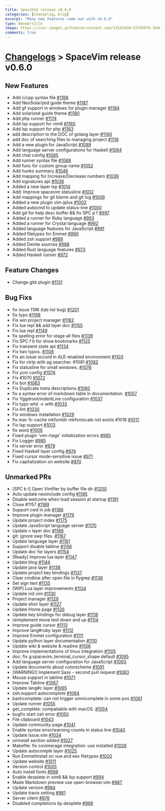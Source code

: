 ```yaml
---
title: SpaceVim release v0.6.0
categories: [changelog, blog]
excerpt: "Many new features come out with v0.6.0"
type: NewsArticle
image: https://user-images.githubusercontent.com/13142418/33793078-3446cb6e-dc76-11e7-9998-376a355557a4.png
comments: true
---
```


# [Changelogs](https://spacevim.org/development#changelog) > SpaceVim release v0.6.0

## New Features

- Add c/cpp syntax file [#1188](https://github.com/SpaceVim/SpaceVim/pull/1188)
- Add NeoSolarized guide theme [#1187](https://github.com/SpaceVim/SpaceVim/pull/1187)
- Add gf support in windows for plugin manager [#1184](https://github.com/SpaceVim/SpaceVim/pull/1184)
- Add solarized guide theme [#1180](https://github.com/SpaceVim/SpaceVim/pull/1180)
- Add php runner [#1174](https://github.com/SpaceVim/SpaceVim/pull/1174)
- Add lsp support for vim8 [#1165](https://github.com/SpaceVim/SpaceVim/pull/1165)
- Add lsp support for php [#1163](https://github.com/SpaceVim/SpaceVim/pull/1163)
- add description to the DOC of golang layer [#1140](https://github.com/SpaceVim/SpaceVim/pull/1140)
- add doc of searching files to managing project [#1116](https://github.com/SpaceVim/SpaceVim/pull/1116)
- Add a new plugin for JavaScript [#1099](https://github.com/SpaceVim/SpaceVim/pull/1099)
- Add language server configurations for Haskell [#1094](https://github.com/SpaceVim/SpaceVim/pull/1094)
- Add chat config [#1085](https://github.com/SpaceVim/SpaceVim/pull/1085)
- Add runner syntax file [#1068](https://github.com/SpaceVim/SpaceVim/pull/1068)
- Add func for custom group name [#1052](https://github.com/SpaceVim/SpaceVim/pull/1052)
- Add hunks summary [#1046](https://github.com/SpaceVim/SpaceVim/pull/1046)
- Add mapping for Increase/Decrease numbers [#1039](https://github.com/SpaceVim/SpaceVim/pull/1039)
- Add signatures api [#1036](https://github.com/SpaceVim/SpaceVim/pull/1036)
- Added a new layer lsp [#1014](https://github.com/SpaceVim/SpaceVim/pull/1014)
- Add: Improve spacevim statusline [#1012](https://github.com/SpaceVim/SpaceVim/pull/1012)
- Add mappings for git blame and git log [#1009](https://github.com/SpaceVim/SpaceVim/pull/1009)
- Added a new plugin vim-jplus [#1002](https://github.com/SpaceVim/SpaceVim/pull/1002)
- Added autocmd to update status-line [#1000](https://github.com/SpaceVim/SpaceVim/pull/1000)
- Add gd for help desc buffer && fix SPC p f [#997](https://github.com/SpaceVim/SpaceVim/pull/997)
- Added a runner for Ruby language [#993](https://github.com/SpaceVim/SpaceVim/pull/993)
- Added a runner for Crystal language [#992](https://github.com/SpaceVim/SpaceVim/pull/992)
- Added language features for JavaScript [#991](https://github.com/SpaceVim/SpaceVim/pull/991)
- Added filetypes for Emmet [#990](https://github.com/SpaceVim/SpaceVim/pull/990)
- Added zsh support [#989](https://github.com/SpaceVim/SpaceVim/pull/989)
- Added Denite sources [#988](https://github.com/SpaceVim/SpaceVim/pull/988)
- Added Rust language features [#973](https://github.com/SpaceVim/SpaceVim/pull/973)
- Added Haskell runner [#972](https://github.com/SpaceVim/SpaceVim/pull/972)


## Feature Changes

- Change gitk plugin [#1131](https://github.com/SpaceVim/SpaceVim/pull/1131)


## Bug Fixs

- fix issue 1196 (tab list bug) [#1201](https://github.com/SpaceVim/SpaceVim/pull/1201)
- fix typo [#1198](https://github.com/SpaceVim/SpaceVim/pull/1198)
- Fix win project manager [#1182](https://github.com/SpaceVim/SpaceVim/pull/1182)
- Fix lua repl && add layer doc [#1155](https://github.com/SpaceVim/SpaceVim/pull/1155)
- Fix lua repl [#1149](https://github.com/SpaceVim/SpaceVim/pull/1149)
- fix spelling error for stage all files [#1139](https://github.com/SpaceVim/SpaceVim/pull/1139)
- Fix SPC f b for show bookmarks [#1125](https://github.com/SpaceVim/SpaceVim/pull/1125)
- Fix transient state api [#1124](https://github.com/SpaceVim/SpaceVim/pull/1124)
- Fix two typos. [#1108](https://github.com/SpaceVim/SpaceVim/pull/1108)
- Fix an issue occurd in ALE-enabled environment  [#1103](https://github.com/SpaceVim/SpaceVim/pull/1103)
- Fix for ctrlp with ag searcher. #1081 [#1082](https://github.com/SpaceVim/SpaceVim/pull/1082)
- Fix statusline for small windows. [#1076](https://github.com/SpaceVim/SpaceVim/pull/1076)
- Fix ycm config [#1074](https://github.com/SpaceVim/SpaceVim/pull/1074)
- Fix #1070 [#1072](https://github.com/SpaceVim/SpaceVim/pull/1072)
- Fix bot [#1063](https://github.com/SpaceVim/SpaceVim/pull/1063)
- Fix Duplicate meta descriptions [#1060](https://github.com/SpaceVim/SpaceVim/pull/1060)
- fix a syntax error of markdown table in documentation. [#1057](https://github.com/SpaceVim/SpaceVim/pull/1057)
- Fix Yggdroot/indentLine configuration [#1037](https://github.com/SpaceVim/SpaceVim/pull/1037)
- Fix typo whit -> with [#1033](https://github.com/SpaceVim/SpaceVim/pull/1033)
- Fix lint [#1030](https://github.com/SpaceVim/SpaceVim/pull/1030)
- Fix windows installation [#1029](https://github.com/SpaceVim/SpaceVim/pull/1029)
- fix mac fc-cache mkfontdir mkfontscale not exists #1016 [#1017](https://github.com/SpaceVim/SpaceVim/pull/1017)
- Fix lsp support [#1013](https://github.com/SpaceVim/SpaceVim/pull/1013)
- fix word [#1006](https://github.com/SpaceVim/SpaceVim/pull/1006)
- Fixed plugin 'vim-rtags' initialization errors [#995](https://github.com/SpaceVim/SpaceVim/pull/995)
- Fix Logger [#985](https://github.com/SpaceVim/SpaceVim/pull/985)
- Fix server error [#979](https://github.com/SpaceVim/SpaceVim/pull/979)
- Fixed Haskell layer config [#974](https://github.com/SpaceVim/SpaceVim/pull/974)
- Fixed cursor mode-sensitive issue [#971](https://github.com/SpaceVim/SpaceVim/pull/971)
- Fix capitalization on website [#970](https://github.com/SpaceVim/SpaceVim/pull/970)


## Unmarked PRs

- [SPC b t] Open Vimfiler by buffer file dir [#1200](https://github.com/SpaceVim/SpaceVim/pull/1200)
- Auto update neoinclude config [#1195](https://github.com/SpaceVim/SpaceVim/pull/1195)
- Disable welcome when load session at startup [#1191](https://github.com/SpaceVim/SpaceVim/pull/1191)
- Close #1157 [#1189](https://github.com/SpaceVim/SpaceVim/pull/1189)
- Support cwd in job [#1186](https://github.com/SpaceVim/SpaceVim/pull/1186)
- Improve plugin manager [#1179](https://github.com/SpaceVim/SpaceVim/pull/1179)
- Update project index [#1175](https://github.com/SpaceVim/SpaceVim/pull/1175)
- Update JavaScript language server [#1170](https://github.com/SpaceVim/SpaceVim/pull/1170)
- Update c layer doc [#1169](https://github.com/SpaceVim/SpaceVim/pull/1169)
- git: ignore swp files. [#1167](https://github.com/SpaceVim/SpaceVim/pull/1167)
- Update language layer [#1161](https://github.com/SpaceVim/SpaceVim/pull/1161)
- Support disable tabline [#1156](https://github.com/SpaceVim/SpaceVim/pull/1156)
- Update doc for layers [#1154](https://github.com/SpaceVim/SpaceVim/pull/1154)
- [Ready] Improve lua layer [#1147](https://github.com/SpaceVim/SpaceVim/pull/1147)
- Update blog [#1144](https://github.com/SpaceVim/SpaceVim/pull/1144)
- Update java layer [#1138](https://github.com/SpaceVim/SpaceVim/pull/1138)
- Update project key bindings [#1137](https://github.com/SpaceVim/SpaceVim/pull/1137)
- Clear cmdline after open file in flygrep [#1136](https://github.com/SpaceVim/SpaceVim/pull/1136)
- Set sign text [#1135](https://github.com/SpaceVim/SpaceVim/pull/1135)
- [WIP] Lua layer improvements [#1134](https://github.com/SpaceVim/SpaceVim/pull/1134)
- Update init.vim [#1130](https://github.com/SpaceVim/SpaceVim/pull/1130)
- Project manager [#1129](https://github.com/SpaceVim/SpaceVim/pull/1129)
- Update elixir layer [#1127](https://github.com/SpaceVim/SpaceVim/pull/1127)
- Update Home page [#1126](https://github.com/SpaceVim/SpaceVim/pull/1126)
- Update key bindings for debug layer [#1118](https://github.com/SpaceVim/SpaceVim/pull/1118)
- reimplement move text down and up [#1114](https://github.com/SpaceVim/SpaceVim/pull/1114)
- Improve guide cursor [#1113](https://github.com/SpaceVim/SpaceVim/pull/1113)
- Improve lang#ruby layer [#1112](https://github.com/SpaceVim/SpaceVim/pull/1112)
- Improve Emmet configuration [#1111](https://github.com/SpaceVim/SpaceVim/pull/1111)
- Update python layer documentation [#1110](https://github.com/SpaceVim/SpaceVim/pull/1110)
- Update wiki & website & readme [#1106](https://github.com/SpaceVim/SpaceVim/pull/1106)
- Improve implementations of tmux integration [#1105](https://github.com/SpaceVim/SpaceVim/pull/1105)
- doc: fix g:spacevim_terminal_cursor_shape default [#1095](https://github.com/SpaceVim/SpaceVim/pull/1095)
-  Add language server configuration for JavaScript [#1093](https://github.com/SpaceVim/SpaceVim/pull/1093)
- Update documents about colorscheme [#1091](https://github.com/SpaceVim/SpaceVim/pull/1091)
- [WARNING!] Implement Sass - second pull request [#1083](https://github.com/SpaceVim/SpaceVim/pull/1083)
- Mouse support in tabline [#1071](https://github.com/SpaceVim/SpaceVim/pull/1071)
- Improve Tabline [#1067](https://github.com/SpaceVim/SpaceVim/pull/1067)
- Update lang#c layer [#1065](https://github.com/SpaceVim/SpaceVim/pull/1065)
- zsh:support autocomplete [#1064](https://github.com/SpaceVim/SpaceVim/pull/1064)
- bashcomplete: can not trigger omnicomplete in some pos [#1061](https://github.com/SpaceVim/SpaceVim/pull/1061)
- Update runner [#1055](https://github.com/SpaceVim/SpaceVim/pull/1055)
- get_complete: compatiable with macOS. [#1054](https://github.com/SpaceVim/SpaceVim/pull/1054)
- bugfix start zsh error [#1050](https://github.com/SpaceVim/SpaceVim/pull/1050)
- File clipboard [#1043](https://github.com/SpaceVim/SpaceVim/pull/1043)
- Update community page [#1041](https://github.com/SpaceVim/SpaceVim/pull/1041)
- Enable syntax error/warning counts in status line [#1040](https://github.com/SpaceVim/SpaceVim/pull/1040)
- Update issue.vim [#1034](https://github.com/SpaceVim/SpaceVim/pull/1034)
- uninstall section added [#1027](https://github.com/SpaceVim/SpaceVim/pull/1027)
- Makefile: fix covimerage integration: use installed [#1026](https://github.com/SpaceVim/SpaceVim/pull/1026)
- Update autocomple layer [#1025](https://github.com/SpaceVim/SpaceVim/pull/1025)
- Run EmmetInstall on vue and eex filetypes [#1020](https://github.com/SpaceVim/SpaceVim/pull/1020)
- Update website [#1011](https://github.com/SpaceVim/SpaceVim/pull/1011)
- Version control [#1005](https://github.com/SpaceVim/SpaceVim/pull/1005)
- Auto install fonts [#998](https://github.com/SpaceVim/SpaceVim/pull/998)
- Enable deoplete in vim8 && lsp support [#994](https://github.com/SpaceVim/SpaceVim/pull/994)
- Made Markdown preview use open-browser.vim [#987](https://github.com/SpaceVim/SpaceVim/pull/987)
- Update version [#984](https://github.com/SpaceVim/SpaceVim/pull/984)
- Update travis setting [#981](https://github.com/SpaceVim/SpaceVim/pull/981)
- Server client [#976](https://github.com/SpaceVim/SpaceVim/pull/976)
- Disabled completions by deoplete [#968](https://github.com/SpaceVim/SpaceVim/pull/968)
